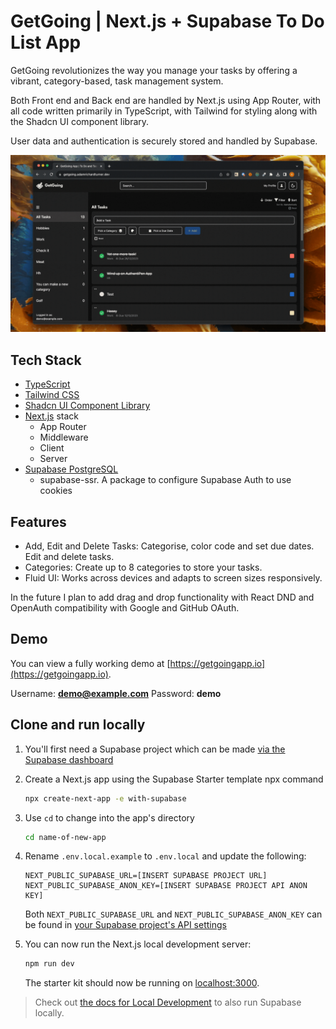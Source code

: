 # GetGoing | Next.js + Supabase To Do List App

GetGoing revolutionizes the way you manage your tasks by offering a vibrant, category-based, task management system.

Both Front end and Back end are handled by Next.js using App Router, with all code written primarily in TypeScript, with Tailwind for styling along with the Shadcn UI component library.

User data and authentication is securely stored and handled by Supabase.

![](preview.gif)

## Tech Stack

- [TypeScript](https://www.typescriptlang.org/)
- [Tailwind CSS](https://tailwindcss.com)
- [Shadcn UI Component Library](https://ui.shadcn.com/)
- [Next.js](https://nextjs.org) stack
  - App Router
  - Middleware
  - Client
  - Server
- [Supabase PostgreSQL](https://supabase.com/)
  - supabase-ssr. A package to configure Supabase Auth to use cookies

## Features

- Add, Edit and Delete Tasks: Categorise, color code and set due dates. Edit and delete tasks.
- Categories: Create up to 8 categories to store your tasks.
- Fluid UI: Works across devices and adapts to screen sizes responsively.

In the future I plan to add drag and drop functionality with React DND and OpenAuth compatibility with Google and GitHub OAuth.

## Demo

You can view a fully working demo at [https://getgoingapp.io](https://getgoingapp.io).

Username: **demo@example.com**
Password: **demo**

## Clone and run locally

1. You'll first need a Supabase project which can be made [via the Supabase dashboard](https://database.new)

2. Create a Next.js app using the Supabase Starter template npx command

   ```bash
   npx create-next-app -e with-supabase
   ```

3. Use `cd` to change into the app's directory

   ```bash
   cd name-of-new-app
   ```

4. Rename `.env.local.example` to `.env.local` and update the following:

   ```
   NEXT_PUBLIC_SUPABASE_URL=[INSERT SUPABASE PROJECT URL]
   NEXT_PUBLIC_SUPABASE_ANON_KEY=[INSERT SUPABASE PROJECT API ANON KEY]
   ```

   Both `NEXT_PUBLIC_SUPABASE_URL` and `NEXT_PUBLIC_SUPABASE_ANON_KEY` can be found in [your Supabase project's API settings](https://app.supabase.com/project/_/settings/api)

5. You can now run the Next.js local development server:

   ```bash
   npm run dev
   ```

   The starter kit should now be running on [localhost:3000](http://localhost:3000/).

> Check out [the docs for Local Development](https://supabase.com/docs/guides/getting-started/local-development) to also run Supabase locally.
